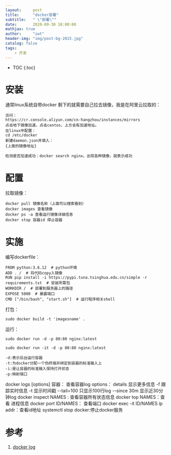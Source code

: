 ```yaml
---
layout:     post
title:      "docker部署"
subtitle:   " \"部署\""
date:       2020-09-30 18:00:00
mathjax: true
author:     "zwt"
header-img: "img/post-bg-2015.jpg"
catalog: false
tags:
    - 开发
---
```

* TOC
{:toc}
# 安装

通常linux系统自带docker
剩下的就需要自己拉去镜像，我是在阿里云拉取的：
```
访问：
https://cr.console.aliyun.com/cn-hangzhou/instances/mirrors
点击地下镜像加速，点击centos，上方会有加速地址。
在linux中配置：
cd /etc/docker
新建daemon.json并填入：
{上面的镜像地址}

检测是否加速成功：docker search nginx。出现各种镜像，就表示成功
```


# 配置

拉取镜像：
```
docker pull 镜像名称（上面可以搜索看到）
docker images 查看镜像
docker ps -a 查看运行镜像详细信息
docker stop 容器id 停止容器
```

# 实施

编写dockerfile：
```
FROM python:3.6.12  # python环境
ADD . /  # 将代码copy入镜像
RUN pip install -i https://pypi.tuna.tsinghua.edu.cn/simple -r requirements.txt  # 安装所需包
WORKDIR /  # 部署到服务器上的路径
EXPOSE 5000  # 暴露端口
CMD ["/bin/bash", "start.sh"]  # 运行程序相关shell
```

打包：
```
sudo docker build -t 'imagesname' .
```

运行：
```
sudo docker run -d -p 80:80 nginx:latest

sudo docker run -it -d -p 80:80 nginx:latest

-d:表示后台运行容器
-t:为docker分配一个伪终端并绑定到容器的标准输入上
-i:是让容器的标准输入保持打开状态
-p:映射端口
```

docker logs [options] 容器： 查看容器log
options： details 显示更多信息
		-f 跟踪实时信息
		-t 显示时间戳
		--tail=100 只显示100行log
		--since 30m 显示近30分钟log
docker inspect NAMES : 查看容器所有状态信息
docker top NAMES：查看 进程信息
docker port ID/NAMES： 查看端口
docker exec -it ID/NAMES ip addr：查看id地址
systemctl stop docker:停止docker服务


# 参考

1. [docker log](https://www.cnblogs.com/mr-wuxiansheng/p/11412489.html)